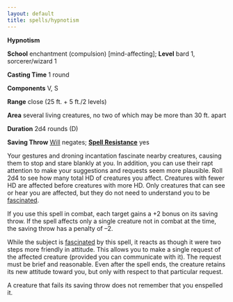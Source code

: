 ```yaml
---
layout: default
title: spells/hypnotism
---
```

 **Hypnotism**

**School** enchantment (compulsion) [mind-affecting]; **Level** bard 1, sorcerer/wizard 1

**Casting Time** 1 round

**Components** V, S

**Range** close (25 ft. + 5 ft./2 levels)

**Area** several living creatures, no two of which may be more than 30 ft. apart

**Duration** 2d4 rounds (D)

**Saving Throw** [Will](../combat#_will) negates; **[Spell Resistance](../glossary#_spell-resistance)** yes

Your gestures and droning incantation fascinate nearby creatures, causing them to stop and stare blankly at you. In addition, you can use their rapt attention to make your suggestions and requests seem more plausible. Roll 2d4 to see how many total HD of creatures you affect. Creatures with fewer HD are affected before creatures with more HD. Only creatures that can see or hear you are affected, but they do not need to understand you to be [fascinated](../glossary#_fascinated).

If you use this spell in combat, each target gains a +2 bonus on its saving throw. If the spell affects only a single creature not in combat at the time, the saving throw has a penalty of –2.

While the subject is [fascinated](../glossary#_fascinated) by this spell, it reacts as though it were two steps more friendly in attitude. This allows you to make a single request of the affected creature (provided you can communicate with it). The request must be brief and reasonable. Even after the spell ends, the creature retains its new attitude toward you, but only with respect to that particular request.

A creature that fails its saving throw does not remember that you enspelled it.


